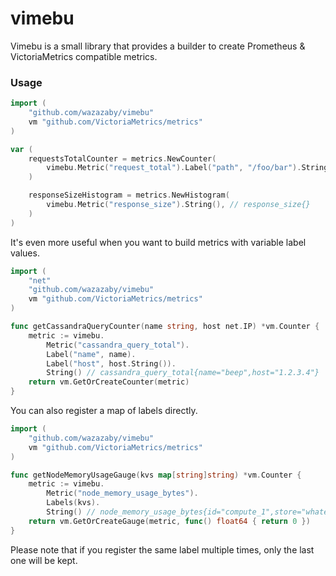 # vimebu
Vimebu is a small library that provides a builder to create Prometheus & VictoriaMetrics compatible metrics.

### Usage
```go
import (
    "github.com/wazazaby/vimebu"
    vm "github.com/VictoriaMetrics/metrics"
)

var (
    requestsTotalCounter = metrics.NewCounter(
        vimebu.Metric("request_total").Label("path", "/foo/bar").String(), // request_total{path="/foo/bar"}
    )

    responseSizeHistogram = metrics.NewHistogram(
        vimebu.Metric("response_size").String(), // response_size{}
    )
)
```

It's even more useful when you want to build metrics with variable label values.
```go
import (
    "net"
    "github.com/wazazaby/vimebu"
    vm "github.com/VictoriaMetrics/metrics"
)

func getCassandraQueryCounter(name string, host net.IP) *vm.Counter {
    metric := vimebu.
        Metric("cassandra_query_total").
        Label("name", name).
        Label("host", host.String()).
        String() // cassandra_query_total{name="beep",host="1.2.3.4"}
    return vm.GetOrCreateCounter(metric)
}
```

You can also register a map of labels directly.
```go
import (
    "github.com/wazazaby/vimebu"
    vm "github.com/VictoriaMetrics/metrics"
)

func getNodeMemoryUsageGauge(kvs map[string]string) *vm.Counter {
    metric := vimebu.
        Metric("node_memory_usage_bytes").
        Labels(kvs).
        String() // node_memory_usage_bytes{id="compute_1",store="whatever",cluster="guava"}
    return vm.GetOrCreateGauge(metric, func() float64 { return 0 })
}
```
Please note that if you register the same label multiple times, only the last one will be kept.
